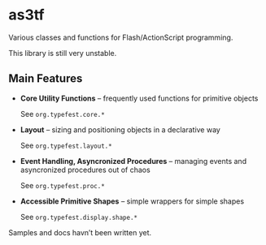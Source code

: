 as3tf
=====

Various classes and functions for Flash/ActionScript programming.

This library is still very unstable.



Main Features
-------------

*	**Core Utility Functions** – frequently used functions for primitive objects
	
	See `org.typefest.core.*`

*	**Layout** – sizing and positioning objects in a declarative way
	
	See `org.typefest.layout.*`

*	**Event Handling, Asyncronized Procedures** – managing events and asyncronized procedures out of chaos
	
	See `org.typefest.proc.*`

*	**Accessible Primitive Shapes** – simple wrappers for simple shapes
	
	See `org.typefest.display.shape.*`

Samples and docs havn’t been written yet.